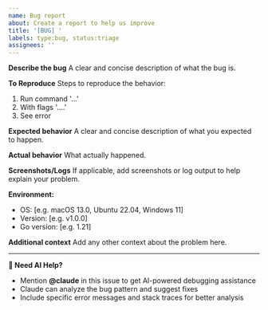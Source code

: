 ```yaml
---
name: Bug report
about: Create a report to help us improve
title: '[BUG] '
labels: type:bug, status:triage
assignees: ''
---
```


**Describe the bug**
A clear and concise description of what the bug is.

**To Reproduce**
Steps to reproduce the behavior:
1. Run command '...'
2. With flags '....'
3. See error

**Expected behavior**
A clear and concise description of what you expected to happen.

**Actual behavior**
What actually happened.

**Screenshots/Logs**
If applicable, add screenshots or log output to help explain your problem.

**Environment:**
 - OS: [e.g. macOS 13.0, Ubuntu 22.04, Windows 11]
 - Version: [e.g. v1.0.0]
 - Go version: [e.g. 1.21]

**Additional context**
Add any other context about the problem here.

---

**🤖 Need AI Help?**
- Mention **@claude** in this issue to get AI-powered debugging assistance
- Claude can analyze the bug pattern and suggest fixes
- Include specific error messages and stack traces for better analysis